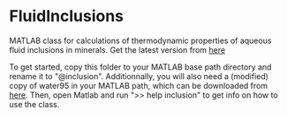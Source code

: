 FluidInclusions
===============

MATLAB class for calculations of thermodynamic properties of aqueous fluid inclusions in minerals. Get the latest version from [here](https://github.com/DrDonik/FluidInclusions)

To get started, copy this folder to your MATLAB base path directory and rename it to "@inclusion".
Additionnally, you will also need a (modified) copy of water95 in your MATLAB path, which can be downloaded from [here](https://github.com/DrDonik/water95).
Then, open Matlab and run ">> help inclusion" to get info on how to use the class.
